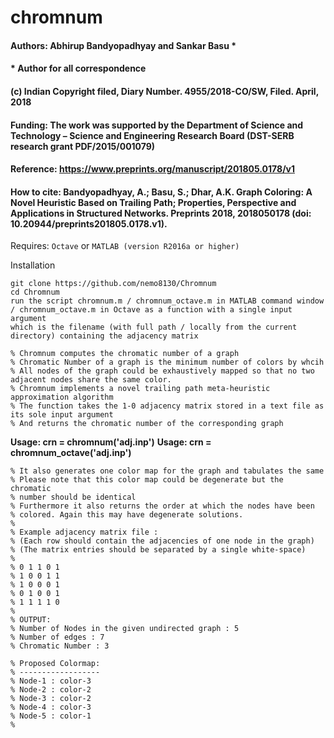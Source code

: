 # chromnum

#### Authors: Abhirup Bandyopadhyay and Sankar Basu *
#### * Author for all correspondence

#### (c) Indian Copyright filed, Diary Number. 4955/2018-CO/SW, Filed. April, 2018

#### Funding: The work was supported by the Department of Science and Technology – Science and Engineering Research Board (DST-SERB research grant PDF/2015/001079)

#### Reference:   https://www.preprints.org/manuscript/201805.0178/v1

#### How to cite: Bandyopadhyay, A.; Basu, S.; Dhar, A.K. Graph Coloring: A Novel Heuristic Based on Trailing Path; Properties, Perspective and Applications in Structured Networks. Preprints 2018, 2018050178 (doi: 10.20944/preprints201805.0178.v1). 


Requires: `Octave` or `MATLAB (version R2016a or higher)`  

Installation
```
git clone https://github.com/nemo8130/Chromnum
cd Chromnum
run the script chromnum.m / chromnum_octave.m in MATLAB command window / chromnum_octave.m in Octave as a function with a single input argument
which is the filename (with full path / locally from the current directory) containing the adjacency matrix
```

```
% Chromnum computes the chromatic number of a graph 
% Chromatic Number of a graph is the minimum number of colors by whcih 
% All nodes of the graph could be exhaustively mapped so that no two adjacent nodes share the same color. 
% Chromnum implements a novel trailing path meta-heuristic approximation algorithm
% The function takes the 1-0 adjacency matrix stored in a text file as its sole input argument
% And returns the chromatic number of the corresponding graph
```

**Usage: crn = chromnum('adj.inp')**
**Usage: crn = chromnum_octave('adj.inp')**

```
% It also generates one color map for the graph and tabulates the same 
% Please note that this color map could be degenerate but the chromatic
% number should be identical 
% Furthermore it also returns the order at which the nodes have been
% colored. Again this may have degenerate solutions.
%
% Example adjacency matrix file :
% (Each row should contain the adjacencies of one node in the graph)
% (The matrix entries should be separated by a single white-space)
%
% 0 1 1 0 1
% 1 0 0 1 1
% 1 0 0 0 1
% 0 1 0 0 1
% 1 1 1 1 0
% 
% OUTPUT:
% Number of Nodes in the given undirected graph : 5
% Number of edges : 7 
% Chromatic Number : 3 

% Proposed Colormap:
% ------------------
% Node-1 : color-3
% Node-2 : color-2
% Node-3 : color-2
% Node-4 : color-3
% Node-5 : color-1
%

